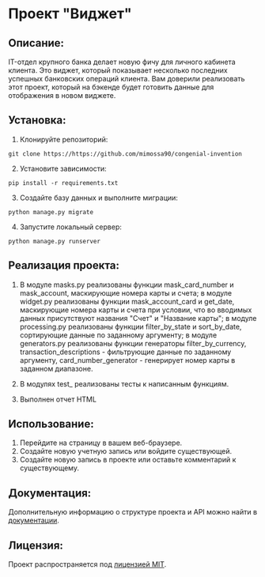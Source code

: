 # Проект "Виджет"

## Описание:

IT-отдел крупного банка делает новую фичу для личного кабинета клиента. Это виджет, который показывает несколько
последних успешных банковских операций клиента. Вам доверили реализовать этот проект, который на бэкенде будет готовить
данные для отображения в новом виджете.

## Установка:

1. Клонируйте репозиторий:

```
git clone https://https://github.com/mimossa90/congenial-invention
```

2. Установите зависимости:

```
pip install -r requirements.txt
```

3. Создайте базу данных и выполните миграции:

```
python manage.py migrate
```

4. Запустите локальный сервер:

```
python manage.py runserver
```

## Реализация проекта:

1. В модуле masks.py реализованы функции mask_card_number и mask_account, маскирующие номера карты и счета;
   в модуле widget.py реализованы функции mask_account_card и get_date, маскирующие номера карты и счета при условии,
   что
   во вводимых данных присутствуют названия "Счет" и "Название карты"; в модуле processing.py реализованы
   функции filter_by_state и sort_by_date, сортирующие данные по заданному аргументу; в модуле generators.py
   реализованы функции генераторы filter_by_currency, transaction_descriptions - фильтрующие данные по заданному
   аргументу,
   card_number_generator - генерирует номер карты в заданном диапазоне.

2. В модулях test_ реализованы тесты к написанным функциям.

3. Выполнен отчет HTML

## Использование:

1. Перейдите на страницу в вашем веб-браузере.
2. Создайте новую учетную запись или войдите существующей.
3. Создайте новую запись в проекте или оставьте комментарий к существующему.

## Документация:

Дополнительную информацию о структуре проекта и API можно найти в [документации](docs/README.md).

## Лицензия:

Проект распространяется под [лицензией MIT](LICENSE).